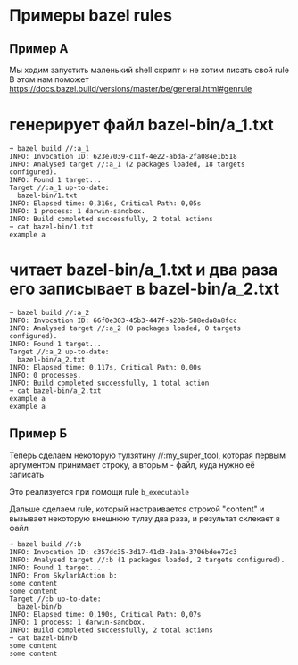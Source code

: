 Примеры bazel rules
===================

Пример A
--------

Мы ходим запустить маленький shell скрипт и не хотим писать свой rule
В этом нам поможет https://docs.bazel.build/versions/master/be/general.html#genrule

# генерирует файл bazel-bin/a_1.txt
```
➜ bazel build //:a_1
INFO: Invocation ID: 623e7039-c11f-4e22-abda-2fa084e1b518
INFO: Analysed target //:a_1 (2 packages loaded, 18 targets configured).
INFO: Found 1 target...
Target //:a_1 up-to-date:
  bazel-bin/1.txt
INFO: Elapsed time: 0,316s, Critical Path: 0,05s
INFO: 1 process: 1 darwin-sandbox.
INFO: Build completed successfully, 2 total actions
➜ cat bazel-bin/1.txt
example a
```

# читает bazel-bin/a_1.txt и два раза его записывает в bazel-bin/a_2.txt
```
➜ bazel build //:a_2
INFO: Invocation ID: 66f0e303-45b3-447f-a20b-588eda8a8fcc
INFO: Analysed target //:a_2 (0 packages loaded, 0 targets configured).
INFO: Found 1 target...
Target //:a_2 up-to-date:
  bazel-bin/a_2.txt
INFO: Elapsed time: 0,117s, Critical Path: 0,00s
INFO: 0 processes.
INFO: Build completed successfully, 1 total action
➜ cat bazel-bin/a_2.txt
example a
example a
```

Пример Б
--------

Теперь сделаем некоторую тулзятину //:my_super_tool, которая первым аргументом принимает строку, а вторым - файл, куда нужно её записать

Это реализуется при помощи rule `b_executable`

Дальше сделаем rule, который настраивается строкой "content" и вызывает некоторую внешнюю тулзу два раза, и результат склекает в файл

```
➜ bazel build //:b
INFO: Invocation ID: c357dc35-3d17-41d3-8a1a-3706bdee72c3
INFO: Analysed target //:b (1 packages loaded, 2 targets configured).
INFO: Found 1 target...
INFO: From SkylarkAction b:
some content
some content
Target //:b up-to-date:
  bazel-bin/b
INFO: Elapsed time: 0,190s, Critical Path: 0,07s
INFO: 1 process: 1 darwin-sandbox.
INFO: Build completed successfully, 2 total actions
➜ cat bazel-bin/b
some content
some content
```